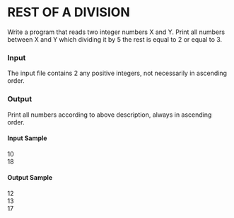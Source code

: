 # REST OF A DIVISION
Write a program that reads two integer numbers X and Y. Print all numbers between X and Y which dividing it by 5 the rest is equal to 2 or equal to 3.
### Input
The input file contains 2 any positive integers, not necessarily in ascending order.
### Output
Print all numbers according to above description, always in ascending order.
#### Input Sample	
10  
18
#### Output Sample
12  
13  
17